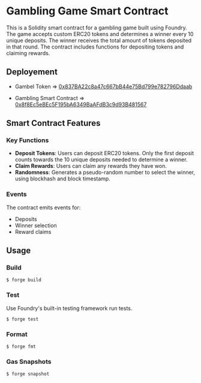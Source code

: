 # Gambling Game Smart Contract

This is a Solidity smart contract for a gambling game built using Foundry. The game accepts custom ERC20 tokens and determines a winner every 10 unique deposits. The winner receives the total amount of tokens deposited in that round. The contract includes functions for depositing tokens and claiming rewards.

## Deployement

- Gambel Token => [0x837BA22c8a47c667bB44e75Bd799e782796Ddaab](https://sepolia.etherscan.io/address/0x837BA22c8a47c667bB44e75Bd799e782796Ddaab)

- Gambling Smart Contract => [0x8f8Ec5eBEc5F195bA6349BaAFdB3c9d93B481567](https://sepolia.etherscan.io/address/0x8f8Ec5eBEc5F195bA6349BaAFdB3c9d93B481567)

## Smart Contract Features

### Key Functions

- **Deposit Tokens**: Users can deposit ERC20 tokens. Only the first deposit counts towards the 10 unique deposits needed to determine a winner.
- **Claim Rewards**: Users can claim any rewards they have won.
- **Randomness**: Generates a pseudo-random number to select the winner, using blockhash and block timestamp.

### Events

The contract emits events for:

- Deposits
- Winner selection
- Reward claims

## Usage

### Build

```shell
$ forge build
```

### Test

Use Foundry's built-in testing framework run tests.

```shell
$ forge test
```

### Format

```shell
$ forge fmt
```

### Gas Snapshots

```shell
$ forge snapshot

```
